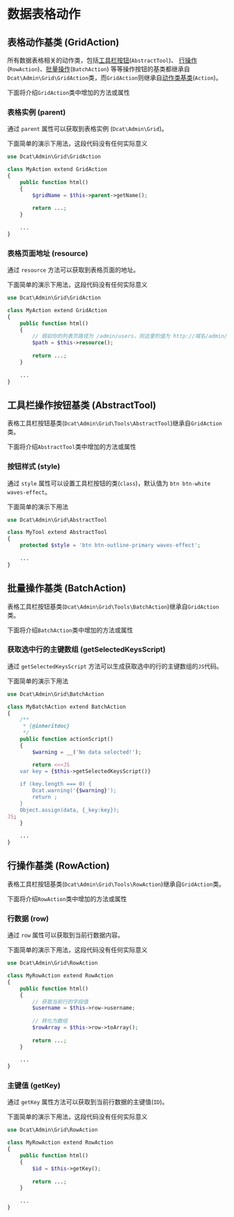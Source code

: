 # 数据表格动作

## 表格动作基类 (GridAction)
所有数据表格相关的动作类，包括[工具栏按钮](model-grid-custom-tools.md)(`AbstractTool`)、
[行操作](model-grid-actions.md)(`RowAction`)、[批量操作](model-grid-custom-tools.md#batch)(`BatchAction`)
等等操作按钮的基类都继承自`Dcat\Admin\Grid\GridAction`类，而`GridAction`则继承自[动作类基类](action.md)(`Action`)。

下面将介绍`GridAction`类中增加的方法或属性

### 表格实例 (parent)

通过 `parent` 属性可以获取到表格实例 (`Dcat\Admin\Grid`)。


下面简单的演示下用法，这段代码没有任何实际意义
```php
use Dcat\Admin\Grid\GridAction

class MyAction extend GridAction
{
    public function html()
    {
        $gridName = $this->parent->getName();
        
        return ...;
    }
    
    ...
}
```

### 表格页面地址 (resource)

通过 `resource` 方法可以获取到表格页面的地址。

下面简单的演示下用法，这段代码没有任何实际意义
```php
use Dcat\Admin\Grid\GridAction

class MyAction extend GridAction
{
    public function html()
    {
        // 假如你的列表页路径为 /admin/users，则这里的值为 http://域名/admin/users    
        $path = $this->resource();
        
        return ...;
    }
    
    ...
}
```

## 工具栏操作按钮基类 (AbstractTool)

表格工具栏按钮基类(`Dcat\Admin\Grid\Tools\AbstractTool`)继承自`GridAction`类。

下面将介绍`AbstractTool`类中增加的方法或属性

### 按钮样式 (style)

通过 `style` 属性可以设置工具栏按钮的类(`class`)，默认值为 `btn btn-white waves-effect`。


下面简单的演示下用法
```php
use Dcat\Admin\Grid\AbstractTool

class MyTool extend AbstractTool
{
    protected $style = 'btn btn-outline-primary waves-effect';
    
    ...
}
```


## 批量操作基类 (BatchAction)

表格工具栏按钮基类(`Dcat\Admin\Grid\Tools\BatchAction`)继承自`GridAction`类。

下面将介绍`BatchAction`类中增加的方法或属性

### 获取选中行的主键数组 (getSelectedKeysScript)

通过 `getSelectedKeysScript` 方法可以生成获取选中的行的主键数组的`JS`代码。


下面简单的演示下用法
```php
use Dcat\Admin\Grid\BatchAction

class MyBatchAction extend BatchAction
{
    /**
     * {@inheritdoc}
     */
    public function actionScript()
    {
        $warning = __('No data selected!');

        return <<<JS
    var key = {$this->getSelectedKeysScript()}
    
    if (key.length === 0) {
        Dcat.warning('{$warning}');
        return ;
    }
    Object.assign(data, {_key:key});
JS;
    }
    
    ...
}
```


## 行操作基类 (RowAction)

表格工具栏按钮基类(`Dcat\Admin\Grid\Tools\RowAction`)继承自`GridAction`类。

下面将介绍`RowAction`类中增加的方法或属性

### 行数据 (row)

通过 `row` 属性可以获取到当前行数据内容。

下面简单的演示下用法，这段代码没有任何实际意义
```php
use Dcat\Admin\Grid\RowAction

class MyRowAction extend RowAction
{
    public function html()
    {
        // 获取当前行的字段值
        $username = $this->row->username;
        
        // 转化为数组
        $rowArray = $this->row->toArray();
        
        return ...;
    }
    
    ...
}
```

### 主键值 (getKey)

通过 `getKey` 属性方法可以获取到当前行数据的主键值(`ID`)。

下面简单的演示下用法，这段代码没有任何实际意义
```php
use Dcat\Admin\Grid\RowAction

class MyRowAction extend RowAction
{
    public function html()
    {
        $id = $this->getKey();
        
        return ...;
    }
    
    ...
}
```
